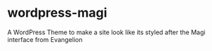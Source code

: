 # wordpress-magi
A WordPress Theme to make a site look like its styled after the Magi interface from Evangelion
